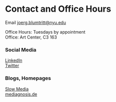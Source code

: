 # Contact and Office Hours

Email joerg.blumtritt@nyu.edu

Office Hours: Tuesdays by appointment  
Office: Art Center, C3 163  

### Social Media
[LinkedIn](https://www.linkedin.com/in/joergblumtritt/)  
[Twitter](https://twitter.com/jbenno)  

### Blogs, Homepages
[Slow Media](https://slow-media.net)  
[mediagnosis.de](https://jbenno.net)
